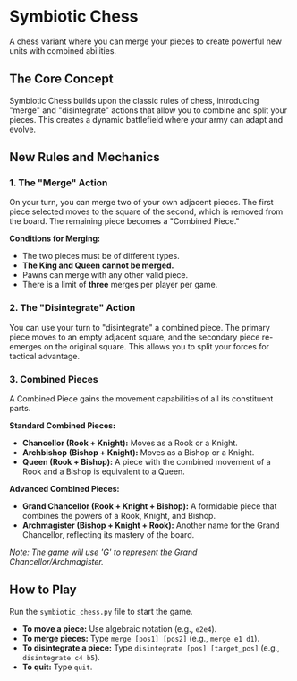 # Symbiotic Chess

A chess variant where you can merge your pieces to create powerful new units with combined abilities.

## The Core Concept

Symbiotic Chess builds upon the classic rules of chess, introducing "merge" and "disintegrate" actions that allow you to combine and split your pieces. This creates a dynamic battlefield where your army can adapt and evolve.

## New Rules and Mechanics

### 1. The "Merge" Action

On your turn, you can merge two of your own adjacent pieces. The first piece selected moves to the square of the second, which is removed from the board. The remaining piece becomes a "Combined Piece."

**Conditions for Merging:**
- The two pieces must be of different types.
- **The King and Queen cannot be merged.**
- Pawns can merge with any other valid piece.
- There is a limit of **three** merges per player per game.

### 2. The "Disintegrate" Action

You can use your turn to "disintegrate" a combined piece. The primary piece moves to an empty adjacent square, and the secondary piece re-emerges on the original square. This allows you to split your forces for tactical advantage.

### 3. Combined Pieces

A Combined Piece gains the movement capabilities of all its constituent parts.

**Standard Combined Pieces:**
- **Chancellor (Rook + Knight):** Moves as a Rook or a Knight.
- **Archbishop (Bishop + Knight):** Moves as a Bishop or a Knight.
- **Queen (Rook + Bishop):** A piece with the combined movement of a Rook and a Bishop is equivalent to a Queen.

**Advanced Combined Pieces:**
- **Grand Chancellor (Rook + Knight + Bishop):** A formidable piece that combines the powers of a Rook, Knight, and Bishop.
- **Archmagister (Bishop + Knight + Rook):** Another name for the Grand Chancellor, reflecting its mastery of the board.

*Note: The game will use 'G' to represent the Grand Chancellor/Archmagister.*

## How to Play

Run the `symbiotic_chess.py` file to start the game.

- **To move a piece:** Use algebraic notation (e.g., `e2e4`).
- **To merge pieces:** Type `merge [pos1] [pos2]` (e.g., `merge e1 d1`).
- **To disintegrate a piece:** Type `disintegrate [pos] [target_pos]` (e.g., `disintegrate c4 b5`).
- **To quit:** Type `quit`.